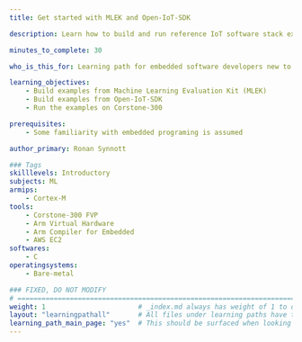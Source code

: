 ```yaml
---
title: Get started with MLEK and Open-IoT-SDK

description: Learn how to build and run reference IoT software stack examples on Arm Corstone-300 FVP.

minutes_to_complete: 30   

who_is_this_for: Learning path for embedded software developers new to the examples get familiar with main features.

learning_objectives: 
    - Build examples from Machine Learning Evaluation Kit (MLEK)
    - Build examples from Open-IoT-SDK
    - Run the examples on Corstone-300

prerequisites:
    - Some familiarity with embedded programing is assumed

author_primary: Ronan Synnott

### Tags
skilllevels: Introductory
subjects: ML
armips:
    - Cortex-M
tools:
    - Corstone-300 FVP
    - Arm Virtual Hardware
    - Arm Compiler for Embedded
    - AWS EC2
softwares:
    - C
operatingsystems:
    - Bare-metal

### FIXED, DO NOT MODIFY
# ================================================================================
weight: 1                       # _index.md always has weight of 1 to order correctly
layout: "learningpathall"       # All files under learning paths have this same wrapper
learning_path_main_page: "yes"  # This should be surfaced when looking for related content. Only set for _index.md of learning path content.
---
```

